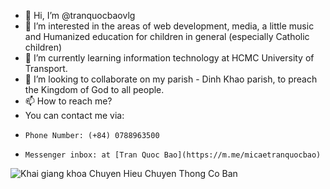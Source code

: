 - 👋 Hi, I’m @tranquocbaovlg
- 👀 I’m interested in the areas of web development, media, a little music and Humanized education for children in general (especially Catholic children)
- 🌱 I’m currently learning information technology at HCMC University of Transport. 
- 💞️ I’m looking to collaborate on my parish - Dinh Khao parish, to preach the Kingdom of God to all people.
- 📫 How to reach me?
- You can contact me via:
-     Phone Number: (+84) 0788963500
-     Messenger inbox: at [Tran Quoc Bao](https://m.me/micaetranquocbao)

![Khai giang khoa Chuyen Hieu Chuyen Thong Co Ban](https://1.bp.blogspot.com/-XFf554tCqdI/YAgHXdb2qsI/AAAAAAAAXsg/_62gJf6cEMwzHiWaa7Y5eulqiPTzCRnzACLcBGAsYHQ/s16000/20210113KhaiGiangChuyenHieuTruyenThongGabriel2_05.jpg)
